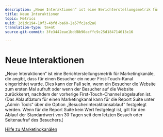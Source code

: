 ```yaml
---
description: „Neue Interaktionen“ ist eine Berichterstellungsmetrik für Marketingkanäle, die angibt, dass für einen Besucher ein neuer First-Touch-Kanal eingerichtet wurde. Dies kann der Fall sein, wenn ein Besucher die Website zum ersten Mal aufruft oder wenn der Besucher auf die Website zurückkehrt, nachdem der vorherige First-Touch-Channel abgelaufen ist. (Das Ablaufdatum für einen Marketingkanal kann für die Report Suite unter „Admin Tools“ über die Option „Besucherinteraktionsablauf“ festgelegt werden. Wenn für die Report Suite kein Wert festgelegt ist, gilt für den Ablauf der Standardwert von 30 Tagen seit dem letzten Besuch oder Seitenaufruf des Besuchers.)
title: Neue Interaktionen
topic: Metrics
uuid: 2d1dc194-10f3-4bfd-ba60-2a57fc2ad2a8
translation-type: tm+mt
source-git-commit: 3fe3442eae1bdd8b90acffc9c25d184714613c16

---
```



# Neue Interaktionen

„Neue Interaktionen“ ist eine Berichterstellungsmetrik für Marketingkanäle, die angibt, dass für einen Besucher ein neuer First-Touch-Kanal eingerichtet wurde. Dies kann der Fall sein, wenn ein Besucher die Website zum ersten Mal aufruft oder wenn der Besucher auf die Website zurückkehrt, nachdem der vorherige First-Touch-Channel abgelaufen ist. (Das Ablaufdatum für einen Marketingkanal kann für die Report Suite unter „Admin Tools“ über die Option „Besucherinteraktionsablauf“ festgelegt werden. Wenn für die Report Suite kein Wert festgelegt ist, gilt für den Ablauf der Standardwert von 30 Tagen seit dem letzten Besuch oder Seitenaufruf des Besuchers.)

[Hilfe zu Marketingkanälen](https://docs.adobe.com/content/help/en/analytics/admin/admin-tools/marketing-channels-admin.html)
